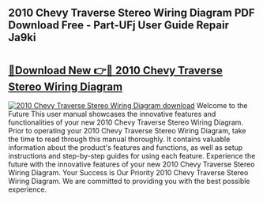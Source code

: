 ## 2010 Chevy Traverse Stereo Wiring Diagram PDF Download Free - Part-UFj User Guide Repair Ja9ki

# <h2><a href="http://dfkf7zq.blite.top/?on=2010+Chevy+Traverse+Stereo+Wiring+Diagram">🔗Download New 👉🔴 2010 Chevy Traverse Stereo Wiring Diagram</a></h2>

[![2010 Chevy Traverse Stereo Wiring Diagram download](https://i.imgur.com/lujVjoI.png)](http://dfkf7zq.blite.top/?on=2010+Chevy+Traverse+Stereo+Wiring+Diagram)
Welcome to the Future This user manual showcases the innovative features and functionalities of your new 2010 Chevy Traverse Stereo Wiring Diagram. Prior to operating your 2010 Chevy Traverse Stereo Wiring Diagram, take the time to read through this manual thoroughly. It contains valuable information about the product's features and functions, as well as setup instructions and step-by-step guides for using each feature. Experience the future with the innovative features of your new 2010 Chevy Traverse Stereo Wiring Diagram. Your Success is Our Priority 2010 Chevy Traverse Stereo Wiring Diagram. We are committed to providing you with the best possible experience.
